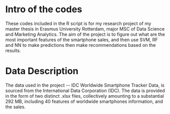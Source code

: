 # Intro of the codes
These codes included in the R script is for my research project of my master thesis in Erasmus University Rotterdam, major MSC of Data Science and Marketing Analytics. The aim of the project is to figure out what are the most important features of the smartphone sales, and then use SVM, RF and NN to make predictions then make recommendations based on the results.
# Data Description
The data used in the project -- IDC Worldwide Smartphone Tracker Data, is sourced from the International Data Corporation (IDC). The data is provided in the form of two distinct .xlsx files, collectively amounting to a substantial 292 MB, including 40 features of worldwide smartphones information, and the sales.
